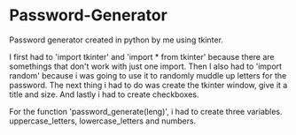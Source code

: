 # Password-Generator
Password generator created in python by me using tkinter.

I first had to 'import tkinter' and 'import * from tkinter' because there are somethings that don't work with just one import.
Then I also had to 'import random' because i was going to use it to randomly muddle up letters for the password.
The next thing i had to do was create the tkinter window, give it a title and size.
And lastly i had to create checkboxes.

For the function 'password_generate(leng)', i had to create three variables.
uppercase_letters, lowercase_letters and numbers.
